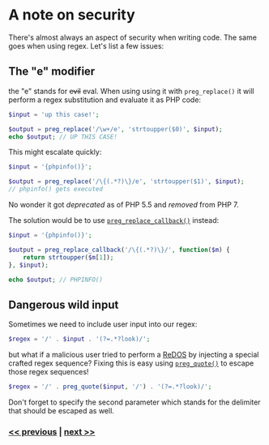 # A note on security

There's almost always an aspect of security when writing code. The same goes when using regex. Let's list a few issues:

## The "e" modifier

the "e" stands for ~~evil~~ eval.  When using using it with `preg_replace()` it will perform a regex substitution and evaluate it as PHP code:

```php
$input = 'up this case!';

$output = preg_replace('/\w+/e', 'strtoupper($0)', $input);
echo $output; // UP THIS CASE!
```
This might escalate quickly:
```php
$input = '{phpinfo()}';

$output = preg_replace('/\{(.*?)\}/e', 'strtoupper($1)', $input);
// phpinfo() gets executed
```
No wonder it got *deprecated* as of PHP 5.5 and *removed* from PHP 7.

The solution would be to use [`preg_replace_callback()`](https://php.net/manual/en/function.preg-replace-callback.php) instead:

```php
$input = '{phpinfo()}';

$output = preg_replace_callback('/\{(.*?)\}/', function($m) {
    return strtoupper($m[1]);
}, $input);

echo $output; // PHPINFO()
```


## Dangerous wild input

Sometimes we need to include user input into our regex:
```php
$regex = '/' . $input . '(?=.*?look)/';
```
but what if a malicious user tried to perform a [ReDOS](https://en.wikipedia.org/wiki/ReDoS) by injecting a special crafted regex sequence?
Fixing this is easy using [`preg_quote()`](https://php.net/manual/en/function.preg-quote.php) to escape those regex sequences!

```php
$regex = '/' . preg_quote($input, '/') . '(?=.*?look)/';
```
Don't forget to specify the second parameter which stands for the delimiter that should be escaped as well.


### [<< previous](02%20Get%20to%20know%20the%20available%20php%20regex%20functions.md) | [next >>](04%20Comments.md)
